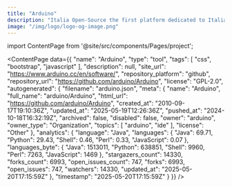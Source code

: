 ```yaml
---
title: "Arduino"
description: "Italia Open-Source the first platform dedicated to Italian open-source world."
image: "/img/logo/logo-og-image.png"
---
```

import ContentPage from '@site/src/components/Pages/project';

<ContentPage
    data={{
  "name": "Arduino",
  "type": "tool",
  "tags": [
    "css",
    "bootstrap",
    "javascript"
  ],
  "description": null,
  "site_url": "https://www.arduino.cc/en/software/",
  "repository_platform": "github",
  "repository_url": "https://github.com/arduino/Arduino",
  "license": "GPL-2.0",
  "autogenerated": {
    "filename": "arduino.json",
    "meta": {
      "name": "Arduino",
      "full_name": "arduino/Arduino",
      "html_url": "https://github.com/arduino/Arduino",
      "created_at": "2010-09-17T19:10:36Z",
      "updated_at": "2025-05-19T12:26:36Z",
      "pushed_at": "2024-10-18T16:32:19Z",
      "archived": false,
      "disabled": false,
      "owner": "arduino",
      "owner_type": "Organization",
      "topics": [
        "arduino",
        "ide"
      ],
      "license": "Other"
    },
    "analytics": {
      "language": "Java",
      "languages": {
        "Java": 69.71,
        "Python": 29.43,
        "Shell": 0.46,
        "Perl": 0.33,
        "JavaScript": 0.07
      },
      "languages_byte": {
        "Java": 1513011,
        "Python": 638851,
        "Shell": 9960,
        "Perl": 7263,
        "JavaScript": 1469
      },
      "stargazers_count": 14330,
      "forks_count": 6993,
      "open_issues_count": 747,
      "forks": 6993,
      "open_issues": 747,
      "watchers": 14330,
      "updated_at": "2025-05-20T17:15:59Z"
    },
    "timestamp": "2025-05-20T17:15:59Z"
  }
}}
/>
